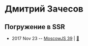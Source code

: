 # Дмитрий Зачесов

## Погружение в SSR
- 2017 Nov 23 -- [MoscowJS 39](https://www.youtube.com/watch?v=uB7Yz4nH8nc)  | [:notebook:](https://cloud.mail.ru/public/LH9C/cAgdAzQp5)  

